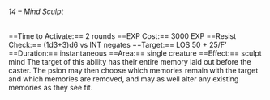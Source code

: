 ###### 14 – Mind Sculpt
==Time to Activate:== 2 rounds
==EXP Cost:== 3000 EXP
==Resist Check:== (1d3+3)d6 vs INT negates
==Target:== LOS 50 + 25/F’
==Duration:== instantaneous
==Area:== single creature
==Effect:== sculpt mind
The target of this ability has their entire memory laid out before the caster. The psion may then choose which memories remain with the target and which memories are removed, and may as well alter any existing memories as they see fit.
